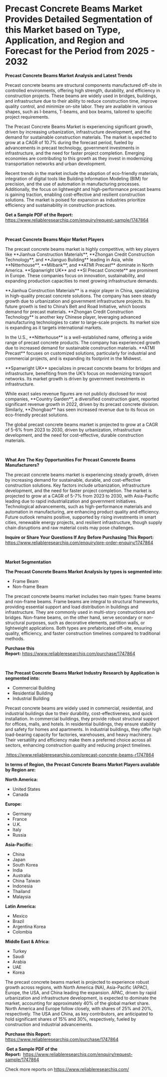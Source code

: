 <p><h1>Precast Concrete Beams Market Provides Detailed Segmentation of this Market based on Type, Application, and Region and Forecast for the Period from 2025 - 2032</h1></p><p><strong>Precast Concrete Beams Market Analysis and Latest Trends</strong></p>
<p><p>Precast concrete beams are structural components manufactured off-site in controlled environments, offering high strength, durability, and efficiency in construction projects. These beams are widely used in bridges, buildings, and infrastructure due to their ability to reduce construction time, improve quality control, and minimize on-site labor. They are available in various shapes, such as I-beams, T-beams, and box beams, tailored to specific project requirements.</p><p>The Precast Concrete Beams Market is experiencing significant growth, driven by increasing urbanization, infrastructure development, and the demand for sustainable construction materials. The market is expected to grow at a CAGR of 10.7% during the forecast period, fueled by advancements in precast technology, government investments in infrastructure, and the need for faster project completion. Emerging economies are contributing to this growth as they invest in modernizing transportation networks and urban development.</p><p>Recent trends in the market include the adoption of eco-friendly materials, integration of digital tools like Building Information Modeling (BIM) for precision, and the use of automation in manufacturing processes. Additionally, the focus on lightweight and high-performance precast beams is gaining traction, enabling cost-effective and resilient construction solutions. The market is poised for expansion as industries prioritize efficiency and sustainability in construction practices.</p></p>
<p><strong>Get a Sample PDF of the Report:&nbsp;</strong> <a href="https://www.reliableresearchiq.com/enquiry/request-sample/1747864?utm_campaign=1121&utm_medium=2&utm_source=Github&utm_content=ia&utm_term=26012025&utm_id=precast-concrete-beams">https://www.reliableresearchiq.com/enquiry/request-sample/1747864</a></p>
<p>&nbsp;</p>
<p><strong>Precast Concrete Beams Major Market Players</strong></p>
<p><p>The precast concrete beams market is highly competitive, with key players like **Jianhua Construction Materials**, **Zhongan Credit Construction Technology**, and **Jianguo Building** leading in Asia, while **Nitterhouse**, **Milbank**, and **ATMI Precast** dominate in North America. **Spanwright UK** and **SI Precast Concrete** are prominent in Europe. These companies focus on innovation, sustainability, and expanding production capacities to meet growing infrastructure demands.</p><p>**Jianhua Construction Materials** is a major player in China, specializing in high-quality precast concrete solutions. The company has seen steady growth due to urbanization and government infrastructure projects. Its future growth is tied to China’s Belt and Road Initiative, which boosts demand for precast materials. **Zhongan Credit Construction Technology** is another key Chinese player, leveraging advanced manufacturing technologies to cater to large-scale projects. Its market size is expanding as it targets international markets.</p><p>In the U.S., **Nitterhouse** is a well-established name, offering a wide range of precast concrete products. The company has experienced growth due to increased demand for sustainable construction materials. **ATMI Precast** focuses on customized solutions, particularly for industrial and commercial projects, and is expanding its footprint in the Midwest.</p><p>**Spanwright UK** specializes in precast concrete beams for bridges and infrastructure, benefiting from the UK’s focus on modernizing transport networks. Its market growth is driven by government investments in infrastructure.</p><p>While exact sales revenue figures are not publicly disclosed for most companies, **Country Garden**, a diversified construction giant, reported significant revenue growth in 2022, driven by its precast concrete division. Similarly, **Zhongbao** has seen increased revenue due to its focus on eco-friendly precast solutions.</p><p>The global precast concrete beams market is projected to grow at a CAGR of 5-6% from 2023 to 2030, driven by urbanization, infrastructure development, and the need for cost-effective, durable construction materials.</p></p>
<p>&nbsp;</p>
<p><strong>What Are The Key Opportunities For Precast Concrete Beams Manufacturers?</strong></p>
<p><p>The precast concrete beams market is experiencing steady growth, driven by increasing demand for sustainable, durable, and cost-effective construction solutions. Key factors include urbanization, infrastructure development, and the need for faster project completion. The market is projected to grow at a CAGR of 5-7% from 2023 to 2030, with Asia-Pacific leading due to rapid industrialization and government initiatives. Technological advancements, such as high-performance materials and automation in manufacturing, are enhancing product quality and efficiency. Future outlook remains positive, supported by rising investments in smart cities, renewable energy projects, and resilient infrastructure, though supply chain disruptions and raw material costs may pose challenges.</p></p>
<p><strong>Inquire or Share Your Questions If Any Before Purchasing This Report:</strong> <a href="https://www.reliableresearchiq.com/enquiry/pre-order-enquiry/1747864?utm_campaign=1121&utm_medium=2&utm_source=Github&utm_content=ia&utm_term=26012025&utm_id=precast-concrete-beams">https://www.reliableresearchiq.com/enquiry/pre-order-enquiry/1747864</a></p>
<p>&nbsp;</p>
<p><strong>Market Segmentation</strong></p>
<p><strong>The Precast Concrete Beams Market Analysis by types is segmented into:</strong></p>
<p><ul><li>Frame Beam</li><li>Non-frame Beam</li></ul></p>
<p><p>The precast concrete beams market includes two main types: frame beams and non-frame beams. Frame beams are integral to structural frameworks, providing essential support and load distribution in buildings and infrastructure. They are commonly used in multi-story constructions and bridges. Non-frame beams, on the other hand, serve secondary or non-structural purposes, such as decorative elements, partition walls, or lightweight applications. Both types are prefabricated off-site, ensuring quality, efficiency, and faster construction timelines compared to traditional methods.</p></p>
<p><strong>Purchase this Report:&nbsp;</strong><a href="https://www.reliableresearchiq.com/purchase/1747864?utm_campaign=1121&utm_medium=2&utm_source=Github&utm_content=ia&utm_term=26012025&utm_id=precast-concrete-beams">https://www.reliableresearchiq.com/purchase/1747864</a></p>
<p>&nbsp;</p>
<p><strong>The Precast Concrete Beams Market Industry Research by Application is segmented into:</strong></p>
<p><ul><li>Commercial Building</li><li>Residential Building</li><li>Industrial Building</li></ul></p>
<p><p>Precast concrete beams are widely used in commercial, residential, and industrial buildings due to their durability, cost-effectiveness, and quick installation. In commercial buildings, they provide robust structural support for offices, malls, and hotels. In residential buildings, they ensure stability and safety for homes and apartments. In industrial buildings, they offer high load-bearing capacity for factories, warehouses, and heavy machinery. Their versatility and efficiency make them a preferred choice across all sectors, enhancing construction quality and reducing project timelines.</p></p>
<p><a href="https://www.reliableresearchiq.com/precast-concrete-beams-r1747864?utm_campaign=1121&utm_medium=2&utm_source=Github&utm_content=ia&utm_term=26012025&utm_id=precast-concrete-beams">&nbsp;https://www.reliableresearchiq.com/precast-concrete-beams-r1747864</a></p>
<p><strong>In terms of Region, the Precast Concrete Beams Market Players available by Region are:</strong></p>
<p>
    <p> <strong> North America: </strong>
        <ul>
            <li>United States</li>
            <li>Canada</li>
        </ul>
        </p> 
    <p> <strong> Europe: </strong>
        <ul>
            <li>Germany</li>
            <li>France</li>
            <li>U.K.</li>
            <li>Italy</li>
            <li>Russia</li>
        </ul>
        </p> 
    <p> <strong> Asia-Pacific: </strong>
        <ul>
            <li>China</li>
            <li>Japan</li>
            <li>South Korea</li>
            <li>India</li>
            <li>Australia</li>
            <li>China Taiwan</li>
            <li>Indonesia</li>
            <li>Thailand</li>
            <li>Malaysia</li>
        </ul>
        </p> 
    <p> <strong> Latin America: </strong>
        <ul>
            <li>Mexico</li>
            <li>Brazil</li>
            <li>Argentina Korea</li>
            <li>Colombia</li>
        </ul>
        </p> 
    <p> <strong> Middle East & Africa: </strong>
        <ul>
            <li>Turkey</li>
            <li>Saudi</li>
            <li>Arabia</li>
            <li>UAE</li>
            <li>Korea</li>
        </ul>
    </p>
    </p>
<p><p>The precast concrete beams market is projected to experience robust growth across regions, with North America (NA), Asia-Pacific (APAC), Europe, the USA, and China leading the expansion. APAC, driven by rapid urbanization and infrastructure development, is expected to dominate the market, accounting for approximately 40% of the global market share. North America and Europe follow closely, with shares of 25% and 20%, respectively. The USA and China, as key contributors, are anticipated to hold significant shares of 15% and 30%, respectively, fueled by construction and industrial advancements.</p></p>
<p><strong>Purchase this Report: </strong><a href="https://www.reliableresearchiq.com/purchase/1747864?utm_campaign=1121&utm_medium=2&utm_source=Github&utm_content=ia&utm_term=26012025&utm_id=precast-concrete-beams">https://www.reliableresearchiq.com/purchase/1747864</a></p>
<p>&nbsp;<strong>Get a Sample PDF of the Report:&nbsp;&nbsp;</strong><a href="https://www.reliableresearchiq.com/enquiry/request-sample/1747864?utm_campaign=1121&utm_medium=2&utm_source=Github&utm_content=ia&utm_term=26012025&utm_id=precast-concrete-beams">https://www.reliableresearchiq.com/enquiry/request-sample/1747864</a></p>
<p><strong></strong></p>
<p>Check more reports on <a href="https://www.reliableresearchiq.com/?utm_campaign=1121&utm_medium=2&utm_source=Github&utm_content=ia&utm_term=26012025&utm_id=precast-concrete-beams">https://www.reliableresearchiq.com/</a></p>